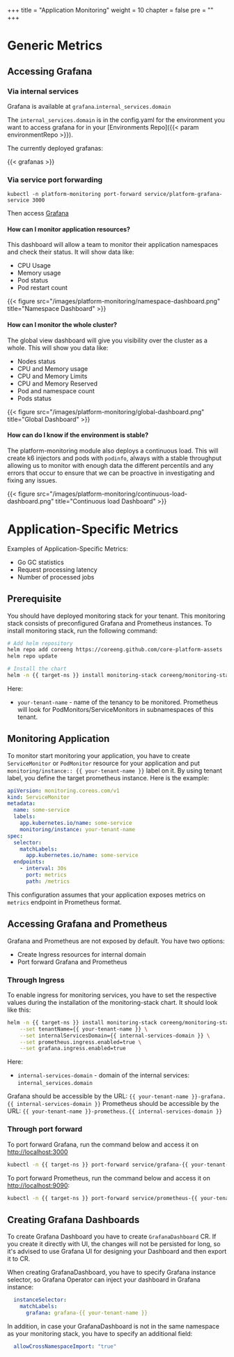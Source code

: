 +++
title = "Application Monitoring"
weight = 10
chapter = false
pre = ""
+++

# Generic Metrics

## Accessing Grafana

### Via internal services

Grafana is available at `grafana`.`internal_services.domain`

The `internal_services.domain` is in the config.yaml for the environment you
want to access grafana for in your [Environments Repo]({{< param environmentRepo >}}).

The currently deployed grafanas:

{{< grafanas >}}

### Via service port forwarding

```
kubectl -n platform-monitoring port-forward service/platform-grafana-service 3000
```

Then access [Grafana](http://localhost:3000)

#### How can I monitor application resources?

This dashboard will allow a team to monitor their application namespaces and check their status. It will show data
like:

* CPU Usage
* Memory usage
* Pod status
* Pod restart count

{{< figure src="/images/platform-monitoring/namespace-dashboard.png" title="Namespace Dashboard" >}}

#### How can I monitor the whole cluster?

The global view dashboard will give you visibility over the cluster as a whole.
This will show you data like:

* Nodes status
* CPU and Memory usage
* CPU and Memory Limits
* CPU and Memory Reserved
* Pod and namespace count
* Pods status

{{< figure src="/images/platform-monitoring/global-dashboard.png" title="Global Dashboard" >}}

#### How can do I know if the environment is stable?

The platform-monitoring module also deploys a continuous load.
This will create k6 injectors and pods with `podinfo`, always with a stable throughput allowing us to monitor with
enough data the different percentils and any errors that occur to ensure that we can be proactive in investigating and
fixing any issues.

{{< figure src="/images/platform-monitoring/continuous-load-dashboard.png" title="Continuous load Dashboard" >}}

# Application-Specific Metrics

Examples of Application-Specific Metrics:

- Go GC statistics
- Request processing latency
- Number of processed jobs

## Prerequisite

You should have deployed monitoring stack for your tenant.
This monitoring stack consists of preconfigured Grafana and Prometheus instances.
To install monitoring stack, run the following command:

```bash
# Add helm repository
helm repo add coreeng https://coreeng.github.com/core-platform-assets
helm repo update

# Install the chart
helm -n {{ target-ns }} install monitoring-stack coreeng/monitoring-stack --set tenantName={{ your-tenant-name }}
```

Here:
- `your-tenant-name` - name of the tenancy to be monitored. Prometheus will look for PodMonitors/ServiceMonitors in
  subnamespaces of this tenant.


## Monitoring Application

To monitor start monitoring your application,
you have to create `ServiceMonitor` or `PodMonitor` resource for your application
and put `monitoring/instance:: {{ your-tenant-name }}` label on it.
By using tenant label, you define the target prometheus instance.
Here is the example:

```yaml
apiVersion: monitoring.coreos.com/v1
kind: ServiceMonitor
metadata:
  name: some-service
  labels:
    app.kubernetes.io/name: some-service
    monitoring/instance: your-tenant-name
spec:
  selector:
    matchLabels:
      app.kubernetes.io/name: some-service
  endpoints:
    - interval: 30s
      port: metrics
      path: /metrics
```

This configuration assumes that your application exposes metrics on `metrics` endpoint in Prometheus format.

## Accessing Grafana and Prometheus

Grafana and Prometheus are not exposed by default. You have two options:

- Create Ingress resources for internal domain
- Port forward Grafana and Prometheus

### Through Ingress

To enable ingress for monitoring services,
you have to set the respective values during the installation of the monitoring-stack chart.
It should look like this:
```bash
helm -n {{ target-ns }} install monitoring-stack coreeng/monitoring-stack \
    --set tenantName={{ your-tenant-name }} \
    --set internalServicesDomain={{ internal-services-domain }} \
    --set prometheus.ingress.enabled=true \
    --set grafana.ingress.enabled=true
```

Here:

- `internal-services-domain` - domain of the internal services: `internal_services.domain`

Grafana should be accessible by the URL: `{{ your-tenant-name }}-grafana.{{ internal-services-domain }}`
Prometheus should be accessible by the URL: `{{ your-tenant-name }}-prometheus.{{ internal-services-domain }}`

### Through port forward

To port forward Grafana, run the command below and access it on [http://localhost:3000](http://localhost:3000)

```bash
kubectl -n {{ target-ns }} port-forward service/grafana-{{ your-tenant-name }}-service 3000
```

To port forward Prometheus, run the command below and access it on [http://localhost:9090](http://localhost:9090):

```bash
kubectl -n {{ target-ns }} port-forward service/prometheus-{{ your-tenant-name }} 9090
```

## Creating Grafana Dashboards

To create Grafana Dashboard you have to create `GrafanaDashboard` CR.
If you create it directly with UI, the changes will not be persisted for long,
so it's advised to use Grafana UI for designing your Dashboard and then export it to CR.

When creating GrafanaDashboard, you have to specify Grafana instance selector, so Grafana Operator can inject your
dashboard in Grafana instance:

```yaml
  instanceSelector:
    matchLabels:
      grafana: grafana-{{ your-tenant-name }}
```

In addition, in case your GrafanaDashboard is not in the same namespace as your monitoring stack, you have to specify an additional field:
```yaml
  allowCrossNamespaceImport: "true"
```
